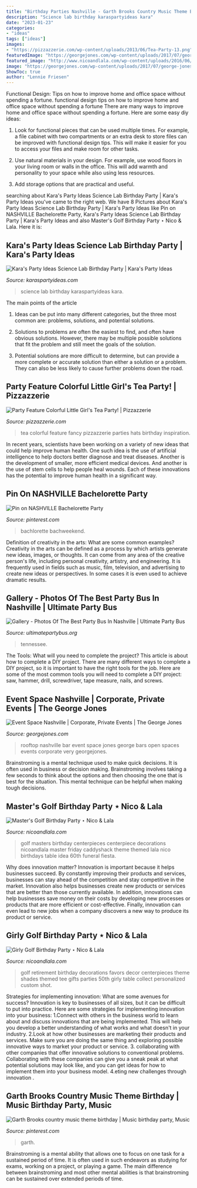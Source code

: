 ```yaml
---
title: "Birthday Parties Nashville - Garth Brooks Country Music Theme Birthday"
description: "Science lab birthday karaspartyideas kara"
date: "2023-01-23"
categories:
- "ideas"
tags: ["ideas"]
images:
- "https://pizzazzerie.com/wp-content/uploads/2013/06/Tea-Party-13.png"
featuredImage: "https://georgejones.com/wp-content/uploads/2017/07/george-jones-events-rooftop-img-864x576.jpg"
featured_image: "http://www.nicoandlala.com/wp-content/uploads/2016/06/golf-party-decor.jpg"
image: "https://georgejones.com/wp-content/uploads/2017/07/george-jones-events-rooftop-img-864x576.jpg"
ShowToc: true
author: "Lennie Friesen"
---
```



Functional Design: Tips on how to improve home and office space without spending a fortune.
functional design tips on how to improve home and office space without spending a fortune
There are many ways to improve home and office space without spending a fortune. Here are some easy diy ideas:

1. Look for functional pieces that can be used multiple times. For example, a file cabinet with two compartments or an extra desk to store files can be improved with functional design tips. This will make it easier for you to access your files and make room for other tasks.

2. Use natural materials in your design. For example, use wood floors in your living room or walls in the office. This will add warmth and personality to your space while also using less resources.

3. Add storage options that are practical and useful.

	

		
searching about Kara&#039;s Party Ideas Science Lab Birthday Party | Kara&#039;s Party Ideas you've came to the right web. We have 8 Pictures about Kara&#039;s Party Ideas Science Lab Birthday Party | Kara&#039;s Party Ideas like Pin on NASHVILLE Bachelorette Party, Kara&#039;s Party Ideas Science Lab Birthday Party | Kara&#039;s Party Ideas and also Master&#039;s Golf Birthday Party ⋆ Nico &amp; Lala. Here it is:
		
    
## Kara&#039;s Party Ideas Science Lab Birthday Party | Kara&#039;s Party Ideas

<img loading=lazy src="http://karaspartyideas.com/wp-content/uploads/2016/04/Science-Lab-Birthday-Party-via-Karas-Party-Ideas-KarasPartyIdeas.com42.jpeg" onerror="this.onerror=null;this.src='https://tse2.mm.bing.net/th?id=OIP.s-tfWnyL_x2Cjyo6NQf2gQHaLH&amp;pid=15.1';" alt="Kara&#039;s Party Ideas Science Lab Birthday Party | Kara&#039;s Party Ideas">

_Source: karaspartyideas.com_

>science lab birthday karaspartyideas kara. 

	

The main points of the article
1. Ideas can be put into many different categories, but the three most common are: problems, solutions, and potential solutions.
2. Solutions to problems are often the easiest to find, and often have obvious solutions. However, there may be multiple possible solutions that fit the problem and still meet the goals of the solution.

3. Potential solutions are more difficult to determine, but can provide a more complete or accurate solution than either a solution or a problem. They can also be less likely to cause further problems down the road.

    
## Party Feature Colorful Little Girl&#039;s Tea Party! | Pizzazzerie

<img loading=lazy src="https://pizzazzerie.com/wp-content/uploads/2013/06/Tea-Party-13.png" onerror="this.onerror=null;this.src='https://tse2.mm.bing.net/th?id=OIP.lewZuCLfRn6bb8AndFZSuwHaLH&amp;pid=15.1';" alt="Party Feature Colorful Little Girl&#039;s Tea Party! | Pizzazzerie">

_Source: pizzazzerie.com_

>tea colorful feature fancy pizzazzerie parties hats birthday inspiration. 

	

In recent years, scientists have been working on a variety of new ideas that could help improve human health. One such idea is the use of artificial intelligence to help doctors better diagnose and treat diseases. Another is the development of smaller, more efficient medical devices. And another is the use of stem cells to help people heal wounds. Each of these innovations has the potential to improve human health in a significant way.

    
## Pin On NASHVILLE Bachelorette Party

<img loading=lazy src="https://i.pinimg.com/736x/21/8f/05/218f0592818d4d5a67301ecf89519252.jpg" onerror="this.onerror=null;this.src='https://tse2.mm.bing.net/th?id=OIP.8YZA4VWHpPGxKzJZrwCr-AHaHr&amp;pid=15.1';" alt="Pin on NASHVILLE Bachelorette Party">

_Source: pinterest.com_

>bachlorette bachweekend. 

	

Definition of creativity in the arts: What are some common examples?
Creativity in the arts can be defined as a process by which artists generate new ideas, images, or thoughts. It can come from any area of the creative person's life, including personal creativity, artistry, and engineering. It is frequently used in fields such as music, film, television, and advertising to create new ideas or perspectives. In some cases it is even used to achieve dramatic results.

    
## Gallery - Photos Of The Best Party Bus In Nashville | Ultimate Party Bus

<img loading=lazy src="https://dta0yqvfnusiq.cloudfront.net/ultim49470751/2019/07/4-2-5d1d0e64649b4.png" onerror="this.onerror=null;this.src='https://tse1.mm.bing.net/th?id=OIP.6lge1Eu5k0VDC8s3qKIBmAHaFk&amp;pid=15.1';" alt="Gallery - Photos Of The Best Party Bus In Nashville | Ultimate Party Bus">

_Source: ultimatepartybus.org_

>tennessee. 

	

The Tools: What will you need to complete the project?
This article is about how to complete a DIY project. There are many different ways to complete a DIY project, so it is important to have the right tools for the job. Here are some of the most common tools you will need to complete a DIY project: saw, hammer, drill, screwdriver, tape measure, nails, and screws.

    
## Event Space Nashville | Corporate, Private Events | The George Jones

<img loading=lazy src="https://georgejones.com/wp-content/uploads/2017/07/george-jones-events-rooftop-img-864x576.jpg" onerror="this.onerror=null;this.src='https://tse4.mm.bing.net/th?id=OIP.g7gysU-7qgix5-d_X-xf9QHaE8&amp;pid=15.1';" alt="Event Space Nashville | Corporate, Private Events | The George Jones">

_Source: georgejones.com_

>rooftop nashville bar event space jones george bars open spaces events corporate very georgejones. 

	

Brainstroming is a mental technique used to make quick decisions. It is often used in business or decision making. Brainstroming involves taking a few seconds to think about the options and then choosing the one that is best for the situation. This mental technique can be helpful when making tough decisions.

    
## Master&#039;s Golf Birthday Party ⋆ Nico &amp; Lala

<img loading=lazy src="http://www.nicoandlala.com/wp-content/uploads/2016/06/Masters-party-centerpiece-of-GolfBalls.jpg" onerror="this.onerror=null;this.src='https://tse4.mm.bing.net/th?id=OIP.tCX8pqn0lslA16yqK5wSeQAAAA&amp;pid=15.1';" alt="Master&#039;s Golf Birthday Party ⋆ Nico &amp; Lala">

_Source: nicoandlala.com_

>golf masters birthday centerpieces centerpiece decorations nicoandlala master friday caddyshack theme themed lala nico birthdays table idea 60th funeral fiesta. 

	

Why does innovation matter?
Innovation is important because it helps businesses succeed. By constantly improving their products and services, businesses can stay ahead of the competition and stay competitive in the market. Innovation also helps businesses create new products or services that are better than those currently available. In addition, innovations can help businesses save money on their costs by developing new processes or products that are more efficient or cost-effective. Finally, innovation can even lead to new jobs when a company discovers a new way to produce its product or service.

    
## Girly Golf Birthday Party ⋆ Nico &amp; Lala

<img loading=lazy src="http://www.nicoandlala.com/wp-content/uploads/2016/06/golf-party-decor.jpg" onerror="this.onerror=null;this.src='https://tse1.mm.bing.net/th?id=OIP.OSk_JZT4Svcbbx5PaA0UpAHaLH&amp;pid=15.1';" alt="Girly Golf Birthday Party ⋆ Nico &amp; Lala">

_Source: nicoandlala.com_

>golf retirement birthday decorations favors decor centerpieces theme shades themed tee gifts parties 50th girly table collect personalized custom shot. 

	

Strategies for implementing innovation: What are some avenues for success?
Innovation is key to businesses of all sizes, but it can be difficult to put into practice. Here are some strategies for implementing innovation into your business:
1.Connect with others in the business world to learn about and discuss innovations that are being implemented. This will help you develop a better understanding of what works and what doesn't in your industry.
2.Look at how other businesses are marketing their products and services. Make sure you are doing the same thing and exploring possible innovative ways to market your product or service.
3. collaborating with other companies that offer innovative solutions to conventional problems. Collaborating with these companies can give you a sneak peak at what potential solutions may look like, and you can get ideas for how to implement them into your business model.
4.eting new challenges through innovation .

    
## Garth Brooks Country Music Theme Birthday | Music Birthday Party, Music

<img loading=lazy src="https://i.pinimg.com/originals/9e/f6/b6/9ef6b6793ba28645467925a4ebdd8756.jpg" onerror="this.onerror=null;this.src='https://tse2.mm.bing.net/th?id=OIP.Q9Jof7Mwh7RIfuHeAn4d5gHaJ4&amp;pid=15.1';" alt="Garth Brooks country music theme birthday | Music birthday party, Music">

_Source: pinterest.com_

>garth. 

	

Brainstroming is a mental ability that allows one to focus on one task for a sustained period of time. It is often used in such endeavors as studying for exams, working on a project, or playing a game. The main difference between brainstroming and most other mental abilities is that brainstroming can be sustained over extended periods of time.

